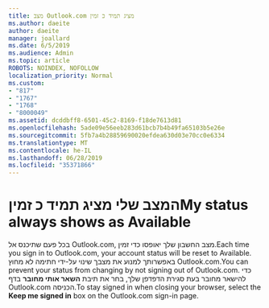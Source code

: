 ```yaml
---
title: מצב Outlook.com מציג תמיד כ זמין
ms.author: daeite
author: daeite
manager: joallard
ms.date: 6/5/2019
ms.audience: Admin
ms.topic: article
ROBOTS: NOINDEX, NOFOLLOW
localization_priority: Normal
ms.custom:
- "817"
- "1767"
- "1768"
- "8000049"
ms.assetid: dcddbff8-6501-45c2-8169-f18de7613d81
ms.openlocfilehash: 5ade09e56eeb283d61bcb7b4b49fa65103b5e26e
ms.sourcegitcommit: 5fb7a4b28859690020efdea630d03e70cc0e6334
ms.translationtype: MT
ms.contentlocale: he-IL
ms.lasthandoff: 06/28/2019
ms.locfileid: "35371866"
---
```

# <a name="my-status-always-shows-as-available"></a><span data-ttu-id="52686-102">המצב שלי מציג תמיד כ זמין</span><span class="sxs-lookup"><span data-stu-id="52686-102">My status always shows as Available</span></span>

<span data-ttu-id="52686-103">בכל פעם שתיכנס אל Outlook.com, מצב החשבון שלך יאופסו כדי זמין.</span><span class="sxs-lookup"><span data-stu-id="52686-103">Each time you sign in to Outlook.com, your account status will be reset to Available.</span></span> <span data-ttu-id="52686-104">באפשרותך למנוע את מצבך שינוי על-ידי חתימה לא מחוץ Outlook.com.</span><span class="sxs-lookup"><span data-stu-id="52686-104">You can prevent your status from changing by not signing out of Outlook.com.</span></span> <span data-ttu-id="52686-105">כדי להישאר מחובר בעת סגירת הדפדפן שלך, בחר את תיבת **השאר אותי מחובר** בדף Outlook.com הכניסה.</span><span class="sxs-lookup"><span data-stu-id="52686-105">To stay signed in when closing your browser, select the **Keep me signed in** box on the Outlook.com sign-in page.</span></span>
